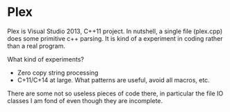 Plex
====
Plex is Visual Studio 2013, C++11 project. In nutshell, a single
file (plex.cpp) does some primitive c++ parsing. It is kind of a
experiment in coding rather than a real program.

What kind of experiments?
- Zero copy string processing
- C+11/C+14 at large. What patterns are useful, avoid all macros, etc.

There are some not so useless pieces of code there, in particular
the file IO classes I am fond of even though they are incomplete.
